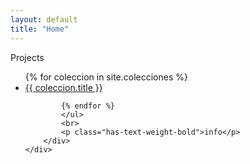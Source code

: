 ```yaml
---
layout: default
title: "Home"
---
```

<main>
	<div class="section">
		<div class="container">
			<p class="has-text-weight-bold">Projects</p>
			<ul>
			{% for coleccion in site.colecciones %}
			<li><a class="project" href="{{ coleccion.url | prepend: site.baseurl }}">{{ coleccion.title }}</a></li>

			{% endfor %}
			</ul>
			<br>
			<p class="has-text-weight-bold">info</p>
		</div>
	</div>
</main>

